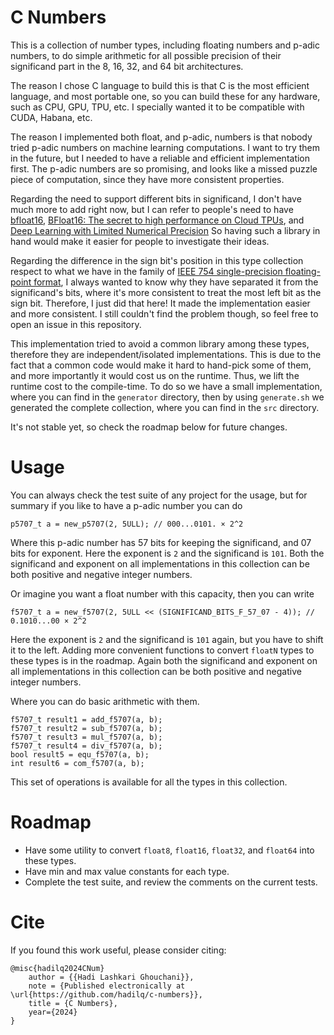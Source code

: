# C Numbers
This is a collection of number types,
including floating numbers and p-adic numbers,
 to do simple arithmetic for all possible precision of their significand part
 in the 8, 16, 32, and 64 bit architectures.

The reason I chose C language to build this is that C is the most efficient language,
and most portable one, so you can build these for any hardware, such as CPU, GPU, TPU, etc.
I specially wanted it to be compatible with CUDA, Habana, etc.

The reason I implemented both float, and p-adic,
numbers is that nobody tried p-adic numbers on machine learning computations.
I want to try them in the future, but I needed to have a reliable and efficient implementation first.
The p-adic numbers are so promising, and looks like a missed puzzle piece of computation,
since they have more consistent properties.

Regarding the need to support different bits in significand,
I don't have much more to add right now,
but I can refer to people's need to have [bfloat16](https://en.wikipedia.org/wiki/Bfloat16_floating-point_format),
[BFloat16: The secret to high performance on Cloud TPUs](https://cloud.google.com/blog/products/ai-machine-learning/bfloat16-the-secret-to-high-performance-on-cloud-tpus),
and [Deep Learning with Limited Numerical Precision](https://arxiv.org/abs/1502.02551)
So having such a library in hand would make it easier for people to investigate their ideas.

Regarding the difference in the sign bit's position in this type collection respect to
what we have in the family of [IEEE 754 single-precision floating-point format](https://en.wikipedia.org/wiki/Single-precision_floating-point_format),
I always wanted to know why they have separated it from the significand's bits,
where it's more consistent to treat the most left bit as the sign bit.
Therefore, I just did that here! It made the implementation easier and more consistent.
I still couldn't find the problem though, so feel free to open an issue in this repository.

This implementation tried to avoid a common library among these types,
therefore they are independent/isolated implementations.
This is due to the fact that a common code would make it hard to hand-pick some of them,
and more importantly it would cost us on the runtime.
Thus, we lift the runtime cost to the compile-time.
To do so we have a small implementation,
where you can find in the `generator` directory, then by using `generate.sh` we generated the complete collection,
where you can find in the `src` directory.

It's not stable yet, so check the roadmap below for future changes.

# Usage
You can always check the test suite of any project for the usage,
but for summary if you like to have a p-adic number you can do

```
p5707_t a = new_p5707(2, 5ULL); // 000...0101. × 2^2
```

Where this p-adic number has 57 bits for keeping the significand, and 07 bits for exponent.
Here the exponent is `2` and the significand is `101`.
Both the significand and exponent on all implementations in this collection can be both positive and negative integer numbers.

Or imagine you want a float number with this capacity, then you can write

```
f5707_t a = new_f5707(2, 5ULL << (SIGNIFICAND_BITS_F_57_07 - 4)); // 0.1010...00 × 2^2
```
Here the exponent is `2` and the significand is `101` again, but you have to shift it to the left.
Adding more convenient functions to convert `floatN` types to these types is in the roadmap.
Again both the significand and exponent on all implementations in this collection can be both positive and negative integer numbers.

Where you can do basic arithmetic with them.

```
f5707_t result1 = add_f5707(a, b);
f5707_t result2 = sub_f5707(a, b);
f5707_t result3 = mul_f5707(a, b);
f5707_t result4 = div_f5707(a, b);
bool result5 = equ_f5707(a, b);
int result6 = com_f5707(a, b);
```

This set of operations is available for all the types in this collection.

# Roadmap
- Have some utility to convert `float8`, `float16`, `float32`, and `float64` into these types.
- Have min and max value constants for each type.
- Complete the test suite, and review the comments on the current tests.

# Cite
If you found this work useful, please consider citing:
```
@misc{hadilq2024CNum}
    author = {{Hadi Lashkari Ghouchani}},
    note = {Published electronically at \url{https://github.com/hadilq/c-numbers}},
    title = {C Numbers},
    year={2024}
}
```

